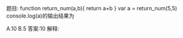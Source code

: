 题目:
function return_num(a,b){
 return a+b
}
var a = return_num(5,5)
console.log(a)的输出结果为

A.10
B.5
答案:10
解释:
